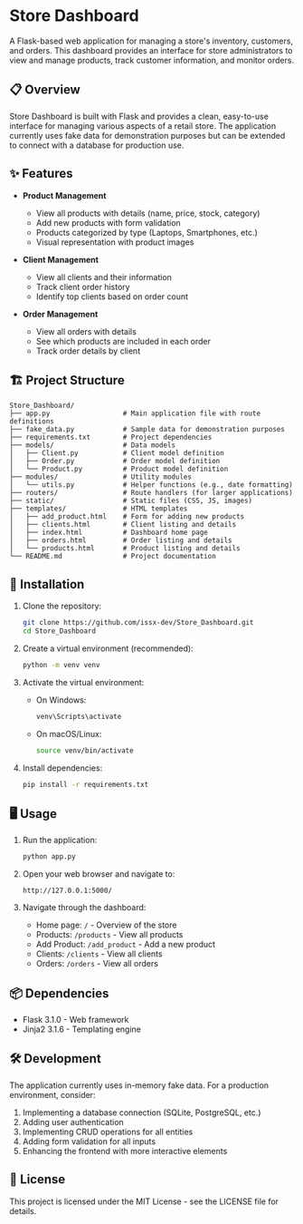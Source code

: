 # Store Dashboard

A Flask-based web application for managing a store's inventory, customers, and orders. This dashboard provides an interface for store administrators to view and manage products, track customer information, and monitor orders.

## 📋 Overview

Store Dashboard is built with Flask and provides a clean, easy-to-use interface for managing various aspects of a retail store. The application currently uses fake data for demonstration purposes but can be extended to connect with a database for production use.

## ✨ Features

- **Product Management**
  - View all products with details (name, price, stock, category)
  - Add new products with form validation
  - Products categorized by type (Laptops, Smartphones, etc.)
  - Visual representation with product images

- **Client Management**
  - View all clients and their information
  - Track client order history
  - Identify top clients based on order count

- **Order Management**
  - View all orders with details
  - See which products are included in each order
  - Track order details by client

## 🏗️ Project Structure

```
Store_Dashboard/
├── app.py                  # Main application file with route definitions
├── fake_data.py            # Sample data for demonstration purposes
├── requirements.txt        # Project dependencies
├── models/                 # Data models
│   ├── Client.py           # Client model definition
│   ├── Order.py            # Order model definition
│   └── Product.py          # Product model definition
├── modules/                # Utility modules
│   └── utils.py            # Helper functions (e.g., date formatting)
├── routers/                # Route handlers (for larger applications)
├── static/                 # Static files (CSS, JS, images)
├── templates/              # HTML templates
│   ├── add_product.html    # Form for adding new products
│   ├── clients.html        # Client listing and details
│   ├── index.html          # Dashboard home page
│   ├── orders.html         # Order listing and details
│   └── products.html       # Product listing and details
└── README.md               # Project documentation
```

## 🚀 Installation

1. Clone the repository:
   ```bash
   git clone https://github.com/issx-dev/Store_Dashboard.git
   cd Store_Dashboard
   ```

2. Create a virtual environment (recommended):
   ```bash
   python -m venv venv
   ```

3. Activate the virtual environment:
   - On Windows:
     ```bash
     venv\Scripts\activate
     ```
   - On macOS/Linux:
     ```bash
     source venv/bin/activate
     ```

4. Install dependencies:
   ```bash
   pip install -r requirements.txt
   ```

## 🖥️ Usage

1. Run the application:
   ```bash
   python app.py
   ```

2. Open your web browser and navigate to:
   ```
   http://127.0.0.1:5000/
   ```

3. Navigate through the dashboard:
   - Home page: `/` - Overview of the store
   - Products: `/products` - View all products
   - Add Product: `/add_product` - Add a new product
   - Clients: `/clients` - View all clients
   - Orders: `/orders` - View all orders

## 📦 Dependencies

- Flask 3.1.0 - Web framework
- Jinja2 3.1.6 - Templating engine

## 🛠️ Development

The application currently uses in-memory fake data. For a production environment, consider:

1. Implementing a database connection (SQLite, PostgreSQL, etc.)
2. Adding user authentication
3. Implementing CRUD operations for all entities
4. Adding form validation for all inputs
5. Enhancing the frontend with more interactive elements

## 📄 License

This project is licensed under the MIT License - see the LICENSE file for details.
